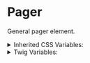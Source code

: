 <!-- This is the general documentation layout. Add or remove any sections as needed, but try to stay consistent across components. -->

# Pager

General pager element.

<details>
  <summary>Inherited CSS Variables:</summary>
  - `--accent-color`: Color of the pager links
</details>

<details>
  <summary>Twig Variables:</summary>
  ```
  variant: "default",
  ...,
  sub_component_data: {
    variant: "default",
    ...
  }
  ```
</details>
